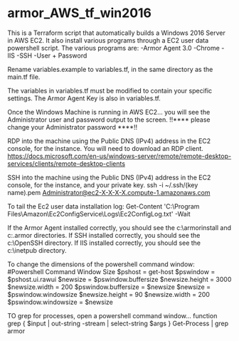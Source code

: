 # armor_AWS_tf_win2016
This is a Terraform script that automatically builds a Windows 2016 Server in AWS EC2. It also install various programs through a EC2 user data powershell script. The various programs are: -Armor Agent 3.0 -Chrome -IIS -SSH -User + Password

Rename variables.example to variables.tf, in the same directory as the main.tf file.

The variables in variables.tf must be modified to contain your specific settings. The Armor Agent Key is also in variables.tf.

Once the Windows Machine is running in AWS EC2... you will see the Administrator user and password output to the screen. !!**** please change your Administrator password ****!!

RDP into the machine using the Public DNS (IPv4) address in the EC2 console, for the instance. You will need to download an RDP client. https://docs.microsoft.com/en-us/windows-server/remote/remote-desktop-services/clients/remote-desktop-clients

SSH into the machine using the Public DNS (IPv4) address in the EC2 console, for the instance, and your private key. ssh -i ~/.ssh/(key name).pem Administrator@ec2-X-X-X-X.compute-1.amazonaws.com

To tail the Ec2 user data installation log: Get-Content 'C:\Program Files\Amazon\Ec2ConfigService\Logs\Ec2ConfigLog.txt' -Wait

If the Armor Agent installed correctly, you should see the c:\armorinstall and c:.armor directories. If SSH installed correctly, you should see the c:\OpenSSH directory. If IIS installed correctly, you should see the c:\inetpub directory.

To change the dimensions of the powershell command window: #Powershell Command Window Size $pshost = get-host $pswindow = $pshost.ui.rawui $newsize = $pswindow.buffersize $newsize.height = 3000 $newsize.width = 200 $pswindow.buffersize = $newsize $newsize = $pswindow.windowsize $newsize.height = 90 $newsize.width = 200 $pswindow.windowsize = $newsize

TO grep for processes, open a powershell command window... function grep { $input | out-string -stream | select-string $args } Get-Process | grep armor
